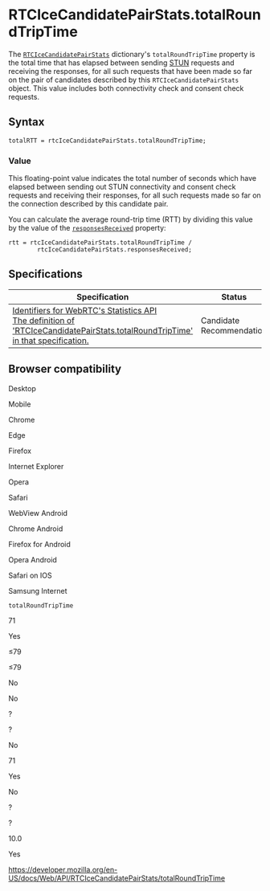 RTCIceCandidatePairStats.totalRoundTripTime
===========================================

The [`RTCIceCandidatePairStats`](../rtcicecandidatepairstats) dictionary's `totalRoundTripTime` property is the total time that has elapsed between sending [STUN](https://developer.mozilla.org/en-US/docs/Glossary/STUN) requests and receiving the responses, for all such requests that have been made so far on the pair of candidates described by this `RTCIceCandidatePairStats` object. This value includes both connectivity check and consent check requests.

Syntax
------

    totalRTT = rtcIceCandidatePairStats.totalRoundTripTime;

### Value

This floating-point value indicates the total number of seconds which have elapsed between sending out STUN connectivity and consent check requests and receiving their responses, for all such requests made so far on the connection described by this candidate pair.

You can calculate the average round-trip time (RTT) by dividing this value by the value of the [`responsesReceived`](responsesreceived) property:

    rtt = rtcIceCandidatePairStats.totalRoundTripTime /
            rtcIceCandidatePairStats.responsesReceived;

Specifications
--------------

<table><thead><tr class="header"><th>Specification</th><th>Status</th><th>Comment</th></tr></thead><tbody><tr class="odd"><td><a href="https://w3c.github.io/webrtc-stats/#dom-rtcicecandidatepairstats-totalroundtriptime">Identifiers for WebRTC's Statistics API<br />
<span class="small">The definition of 'RTCIceCandidatePairStats.totalRoundTripTime' in that specification.</span></a></td><td><span class="spec-cr">Candidate Recommendation</span></td><td>Initial specification.</td></tr></tbody></table>

Browser compatibility
---------------------

Desktop

Mobile

Chrome

Edge

Firefox

Internet Explorer

Opera

Safari

WebView Android

Chrome Android

Firefox for Android

Opera Android

Safari on IOS

Samsung Internet

`totalRoundTripTime`

71

Yes

≤79

≤79

No

No

?

?

No

71

Yes

No

?

?

10.0

Yes

<a href="https://developer.mozilla.org/en-US/docs/Web/API/RTCIceCandidatePairStats/totalRoundTripTime" class="_attribution-link">https://developer.mozilla.org/en-US/docs/Web/API/RTCIceCandidatePairStats/totalRoundTripTime</a>
